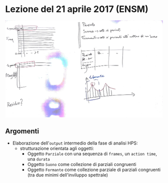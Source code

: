 # Lezione del 21 aprile 2017 (ENSM)

![whiteboard](./BN_I_20170421.jpg)

## Argomenti

* Elaborazione dell'`output` intermedio della fase di analisi HPS:
   * strutturazione orientata agli oggetti:
     * Oggetto `Parziale` con una sequenza di `frames`, un `action time`, una `durata`
     * Oggetto `Suono` come collezione di parziali congruenti
     * Oggetto `Formante` come collezione parziale di parziali congruenti (tra
       due minimi dell'inviluppo spettrale)
